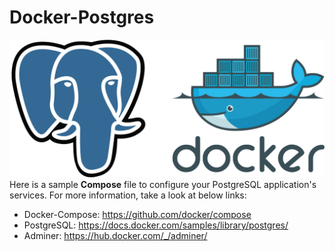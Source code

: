 # Docker-Postgres
![Docker PostgreSQL](Docker-Postgres.png "Docker PostgreSQL")
Here is a sample **Compose** file to configure your PostgreSQL application's services. For more information, take a look at below links:
- Docker-Compose: https://github.com/docker/compose
- PostgreSQL: https://docs.docker.com/samples/library/postgres/
- Adminer: https://hub.docker.com/_/adminer/

